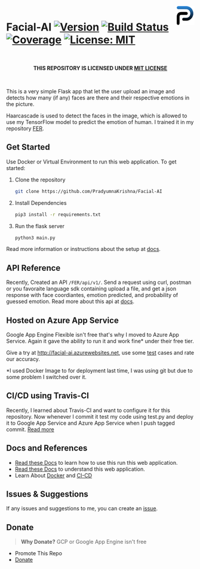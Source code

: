 <img src="https://raw.githubusercontent.com/PradyumnaKrishna/PradyumnaKrishna/master/logo.svg" alt="Logo" title="Logo" align="right" height="50" width="50"/>

# Facial-AI [![Version][Version-Badge]][Version] [![Build Status][Build-Badge]][Travis-CI] [![Coverage][Codecov-Badge]][Codecov] [![License: MIT][License-Badge]](LICENSE.md)

<br>

<p align="center"><b>THIS REPOSITORY IS LICENSED UNDER <a href="https://github.com/PradyumnaKrishna/Facial-AI/blob/main/LICENSE.md">MIT LICENSE</a></b></p>

<br>

This is a very simple Flask app that let the user upload an image and detects how many (if any) faces are there and
their respective emotions in the picture.

Haarcascade is used to detect the faces in the image, which is allowed to use my TensorFlow model to predict the emotion
of human. I trained it in my repository [FER](https://github.com/PradyumnaKrishna/FER).

## Get Started

Use Docker or Virtual Environment to run this web application.
To get started:

1. Clone the repository
   ```bash
   git clone https://github.com/PradyumnaKrishna/Facial-AI
   ```
3. Install Dependencies
   ```bash
   pip3 install -r requirements.txt
   ```
4. Run the flask server
   ```bash
   python3 main.py
   ```

Read more information or instructions about the setup at [docs](docs/Setup.md).

## API Reference

Recently, Created an API `/FER/api/v1/`. Send a request using curl, postman or you favoraite language sdk containing upload
a file, and get a json response with face coordiantes, emotion predicted, and probability of guessed emotion. Read more
about this api at [docs](docs/API.md).

## Hosted on Azure App Service

Google App Engine Flexible isn't free that's why I moved to Azure App Service. Again it gave the ability to run it and
work fine* under their free tier.

Give a try at <http://facial-ai.azurewebsites.net>, use some [test](test) cases and rate our accuracy.

*I used Docker Image to for deployment last time, I was using git but due to some problem I switched over it.

## CI/CD using Travis-CI

Recently, I learned about Travis-CI and want to configure it for this repository. Now whenever I commit it test my code
using test.py and deploy it to Google App Service and Azure App Service when I push tagged commit.
[Read more](Docs/CI-CD.md)

## Docs and References

- [Read these Docs](docs/Setup.md) to learn how to use this run this web application.
- [Read these Docs](docs/The-Web-Application.md) to understand this web application.
- Learn About [Docker](https://www.freecodecamp.org/news/the-docker-handbook/) and [CI-CD](docs/CI-CD.md)

## Issues & Suggestions

If any issues and suggestions to me, you can create an [issue](https://github.com/PradyumnaKrishna/FER/issues).

## Donate

> **Why Donate?** GCP or Google App Engine isn't free

- Promote This Repo
- [Donate](https://www.paypal.me/pradyumnakrishna)

<h2></h2>

[Build-Badge]:          https://www.travis-ci.com/PradyumnaKrishna/Facial-AI.svg?branch=main

[Codecov-Badge]:        https://codecov.io/gh/PradyumnaKrishna/Facial-AI/branch/main/graph/badge.svg?token=SDFIZWFE3V

[Codecov]:              https://codecov.io/gh/PradyumnaKrishna/Facial-AI

[Travis-CI]:            https://www.travis-ci.com/PradyumnaKrishna/Facial-AI

[License-Badge]:        https://img.shields.io/badge/License-MIT-red.svg

[Version]:              https://github.com/PradyumnaKrishna/Facial-AI/tags/

[Version-Badge]:        https://img.shields.io/github/v/tag/PradyumnaKrishna/Facial-AI?label=Version